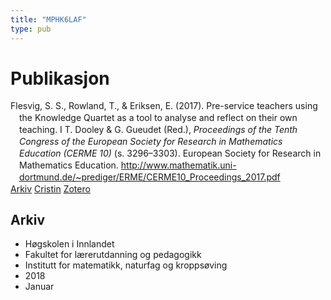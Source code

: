 ```yaml
---
title: "MPHK6LAF"
type: pub
---
```

<h1>Publikasjon</h1>
<article id="csl-bib-container-MPHK6LAF" class="csl-bib-container">
  <div class="csl-bib-body" style="line-height: 1.35; padding-left: 1em; text-indent:-1em;">
  <div class="csl-entry">Flesvig, S. S., Rowland, T., &amp; Eriksen, E. (2017). Pre-service teachers using the Knowledge Quartet as a tool to analyse and reflect on their own teaching. I T. Dooley &amp; G. Gueudet (Red.), <i>Proceedings of the Tenth Congress of the European Society for Research in Mathematics Education (CERME 10)</i> (s. 3296&#x2013;3303). European Society for Research in Mathematics Education. <a href="http://www.mathematik.uni-dortmund.de/~prediger/ERME/CERME10_Proceedings_2017.pdf">http://www.mathematik.uni-dortmund.de/~prediger/ERME/CERME10_Proceedings_2017.pdf</a></div>
</div>
  <div class="csl-bib-buttons">
    <a href="#taxonomy-article-MPHK6LAF" class="csl-bib-button">Arkiv</a>
    <a href="https://app.cristin.no/results/show.jsf?id=1546186" alt="Cristin URL" class="csl-bib-button">Cristin</a>
    <a href="http://zotero.org/groups/5402882/items/MPHK6LAF" alt="Zotero URL" class="csl-bib-button">Zotero</a>
  </div>
  <div id="csl-bib-meta-container-MPHK6LAF"></div>
</article>
<div id="csl-bib-meta-MPHK6LAF" class="csl-bib-meta">
  <article id="taxonomy-article-MPHK6LAF" class="taxonomy-article">
    <h1>Arkiv</h1>
    <ul>
      <li>Høgskolen i Innlandet</li>
      <li>Fakultet for lærerutdanning og pedagogikk</li>
      <li>Institutt for matematikk, naturfag og kroppsøving</li>
      <li>2018</li>
      <li>Januar</li>
    </ul>
  </article>
</div>
